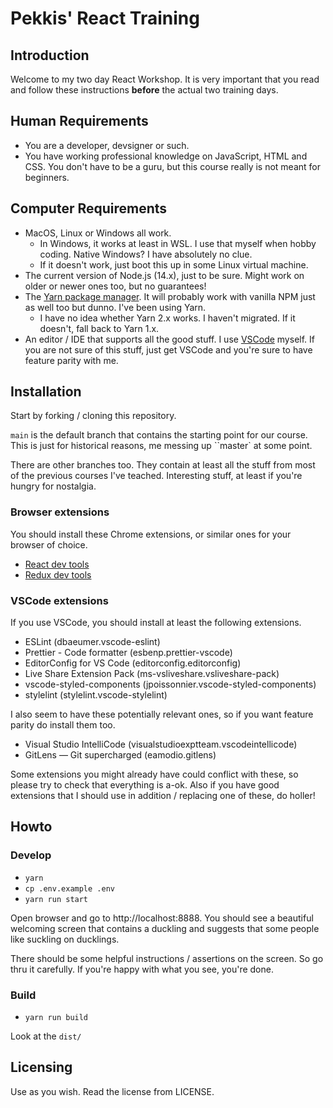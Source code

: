 # Pekkis' React Training

## Introduction

Welcome to my two day React Workshop. It is very important
that you read and follow these instructions **before** the actual two training
days.

## Human Requirements

- You are a developer, devsigner or such.
- You have working professional knowledge on JavaScript, HTML and CSS.
  You don't have to be a guru, but this course really is not meant for
  beginners.

## Computer Requirements

- MacOS, Linux or Windows all work.
  - In Windows, it works at least in WSL. I use that myself when hobby coding.
    Native Windows? I have absolutely no clue.
  - If it doesn't work, just boot this up in some Linux virtual machine.
- The current version of Node.js (14.x), just to be sure. Might work on older
  or newer ones too, but no guarantees!
- The [Yarn package manager](https://yarnpkg.com). It will probably work with vanilla NPM
  just as well too but dunno. I've been using Yarn.
  - I have no idea whether Yarn 2.x works. I haven't migrated. If it doesn't, fall back to Yarn 1.x.
- An editor / IDE that supports all the good stuff.
  I use [VSCode](https://code.visualstudio.com/) myself.
  If you are not sure of this stuff, just get VSCode and you're sure to have
  feature parity with me.

## Installation

Start by forking / cloning this repository.

`main` is the default branch that contains the starting point for
our course. This is just for historical reasons, me messing up ``master` at some point.

There are other branches too. They contain at least all the stuff
from most of the previous courses I've teached. Interesting stuff, at least if you're
hungry for nostalgia.

### Browser extensions

You should install these Chrome extensions, or similar ones for your browser of choice.

- [React dev tools](https://chrome.google.com/webstore/detail/react-developer-tools/fmkadmapgofadopljbjfkapdkoienihi)
- [Redux dev tools](https://chrome.google.com/webstore/detail/redux-devtools/lmhkpmbekcpmknklioeibfkpmmfibljd)

### VSCode extensions

If you use VSCode, you should install at least the following extensions.

- ESLint (dbaeumer.vscode-eslint)
- Prettier - Code formatter (esbenp.prettier-vscode)
- EditorConfig for VS Code (editorconfig.editorconfig)
- Live Share Extension Pack (ms-vsliveshare.vsliveshare-pack)
- vscode-styled-components (jpoissonnier.vscode-styled-components)
- stylelint (stylelint.vscode-stylelint)

I also seem to have these potentially relevant ones, so if you want feature
parity do install them too.

- Visual Studio IntelliCode (visualstudioexptteam.vscodeintellicode)
- GitLens — Git supercharged (eamodio.gitlens)

Some extensions you might already have could conflict with these, so please
try to check that everything is a-ok. Also if you have good extensions that
I should use in addition / replacing one of these, do holler!

## Howto

### Develop

- `yarn`
- `cp .env.example .env`
- `yarn run start`

Open browser and go to http://localhost:8888. You should see a beautiful welcoming
screen that contains a duckling and suggests that some people like suckling on ducklings.

There should be some helpful instructions / assertions on the screen. So go thru it carefully. If you're happy with what you see, you're done.

### Build

- `yarn run build`

Look at the `dist/`

## Licensing

Use as you wish. Read the license from LICENSE.
